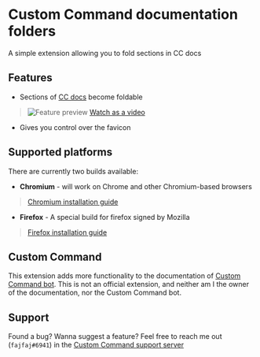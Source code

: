 # Custom Command documentation folders
A simple extension allowing you to fold sections in CC docs

## Features

- Sections of [CC docs](https://doc.ccommandbot.com/) become foldable
> ![Feature preview](guide/preview.gif)
> [Watch as a video](guide/preview.mp4)

- Gives you control over the favicon
  

## Supported platforms
There are currently two builds available:
- **Chromium** - will work on Chrome and other Chromium-based browsers
> [Chromium installation guide](guide/chromium.md)
- **Firefox** - A special build for firefox signed by Mozilla
> [Firefox installation guide](guide/firefox.md)

## Custom Command
This extension adds more functionality to the documentation of [Custom Command bot](https://ccommandbot.com).
This is not an official extension, and neither am I the owner of the documentation, nor the Custom Command bot.

## Support
Found a bug? Wanna suggest a feature? 
Feel free to reach me out (`fajfaj#6941`) in the [Custom Command support server](https://ccommandbot.com/join)
